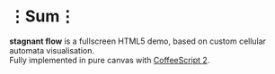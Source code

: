 # ⋮Sum⋮
__stagnant flow__ is a fullscreen HTML5 demo, based on custom cellular automata visualisation.  
Fully implemented in pure canvas with [CoffeeScript 2](https://coffeescript.org/v2/).
